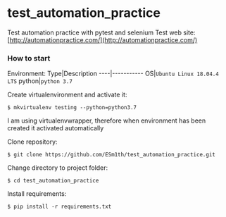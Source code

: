 # test_automation_practice
Test automation practice with pytest and selenium
Test web site: [http://automationpractice.com/](http://automationpractice.com/)

### How to start
Environment:
Type|Description
----|-----------
OS|`Ubuntu Linux 18.04.4 LTS`
python|`python 3.7`

Create virtualenvironment and activate it:
```
$ mkvirtualenv testing --python=python3.7
```
I am using virtualenvwrapper, therefore when environment has been created it activated automatically

Clone repository:
```
$ git clone https://github.com/ESm1th/test_automation_practice.git
```
Change directory to project folder:
```
$ cd test_automation_practice
```
Install requirements:
```
$ pip install -r requirements.txt
```

